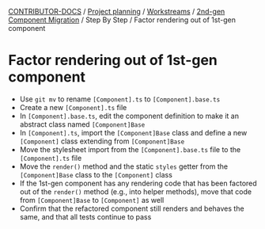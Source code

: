 <!-- Generated breadcrumbs - DO NOT EDIT -->

[CONTRIBUTOR-DOCS](../../../../README.md) / [Project planning](../../../README.md) / [Workstreams](../../README.md) / [2nd-gen Component Migration](../README.md) / Step By Step / Factor rendering out of 1st-gen component

<!-- Document title (editable) -->

# Factor rendering out of 1st-gen component

<!-- Document content (editable) -->

- Use `git mv` to rename `[Component].ts` to `[Component].base.ts`
- Create a new `[Component].ts` file
- In `[Component].base.ts`, edit the component definition to make it an abstract class named `[Component]Base`
- In `[Component].ts`, import the `[Component]Base` class and define a new `[Component]` class extending from `[Component]Base`
- Move the stylesheet import from the `[Component].base.ts` file to the `[Component].ts` file
- Move the `render()` method and the static `styles` getter from the `[Component]Base` class to the `[Component]` class
- If the 1st-gen component has any rendering code that has been factored out of the `render()` method (e.g., into helper methods), move that code from `[Component]Base` to `[Component]` as well
- Confirm that the refactored component still renders and behaves the same, and that all tests continue to pass
